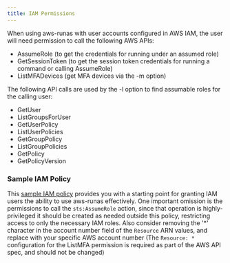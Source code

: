 ```yaml
---
title: IAM Permissions
---
```


When using aws-runas with user accounts configured in AWS IAM, the user will need permission to call the following
AWS APIs:

  * AssumeRole (to get the credentials for running under an assumed role)
  * GetSessionToken (to get the session token credentials for running a command or calling AssumeRole)
  * ListMFADevices (get MFA devices via the -m option)

The following API calls are used by the -l option to find assumable roles for the calling user:

  * GetUser
  * ListGroupsForUser
  * GetUserPolicy
  * ListUserPolicies
  * GetGroupPolicy
  * ListGroupPolicies
  * GetPolicy
  * GetPolicyVersion

### Sample IAM Policy

This <a href="{{ 'iam_policy.json' | relative_url }}" target="_blank">sample IAM policy</a> provides you with a starting
point for granting IAM users the ability to use aws-runas effectively. One important omission is the permissions to call
the `sts:AssumeRole` action, since that operation is highly-privileged it should be created as needed outside this policy,
restricting access to only the necessary IAM roles. Also consider removing the '*' character in the account number field
of the `Resource` ARN values, and replace with your specific AWS account number (The `Resource: *` configuration for the
ListMFA permission is required as part of the AWS API spec, and should not be changed)